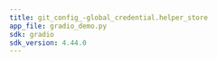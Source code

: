 ```yaml
---
title: git_config_-global_credential.helper_store
app_file: gradio_demo.py
sdk: gradio
sdk_version: 4.44.0
---
```

